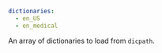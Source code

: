 ```yaml
dictionaries:
  - en_US
  - en_medical
```

An array of dictionaries to load from `dicpath`.